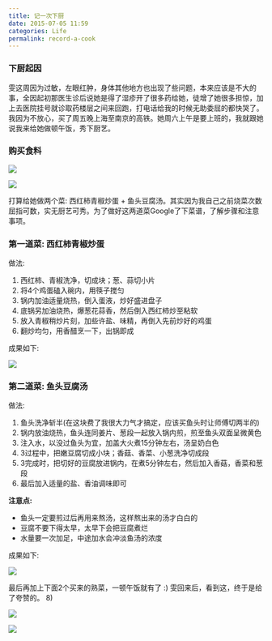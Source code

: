 ```yaml
---
title: 记一次下厨
date: 2015-07-05 11:59
categories: Life
permalink: record-a-cook
---
```


### 下厨起因
雯这周因为过敏，左眼红肿，身体其他地方也出现了些问题，本来应该是不大的事，全因起初那医生诊后说她是得了湿疹开了很多药给她，徒增了她很多担惊，加上去医院挂号就诊取药楼层之间来回跑，打电话给我的时候无助委屈的都快哭了。我因为不放心，买了周五晚上海至南京的高铁。她周六上午是要上班的，我就跟她说我来给她做顿午饭，秀下厨艺。

### 购买食料
![](http://ww4.sinaimg.cn/mw690/62ed8609jw1ets7vabw5oj21w01w0npd.jpg)

![](http://ww4.sinaimg.cn/mw690/62ed8609jw1ets7v5pyqqj21w01w07vq.jpg)

打算给她做两个菜: 西红柿青椒炒蛋 + 鱼头豆腐汤。其实因为我自己之前烧菜次数屈指可数，实无厨艺可秀。为了做好这两道菜Google了下菜谱，了解步骤和注意事项。

### 第一道菜: 西红柿青椒炒蛋
做法:
1. 西红柿、青椒洗净，切成块；葱、蒜切小片
2. 将4个鸡蛋磕入碗内，用筷子搅匀
3. 锅内加油适量烧热，倒入蛋液，炒好盛进盘子
3. 底锅另加油烧热，爆葱花蒜香，然后倒入西红柿炒至粘软
4. 放入青椒稍炒片刻，加些许盐、味精，再倒入先前炒好的鸡蛋
5. 翻炒均匀，用香醋烹一下，出锅即成

成果如下:

![](http://ww4.sinaimg.cn/mw690/62ed8609jw1ets7v2r7xxj21w01w04qp.jpg)

### 第二道菜: 鱼头豆腐汤
做法:
1. 鱼头洗净斩半(在这块费了我很大力气才搞定，应该买鱼头时让师傅切两半的)
2. 锅内放油烧热，鱼头连同姜片、葱段一起放入锅内煎，煎至鱼头双面呈微黄色
3. 注入水，以没过鱼头为宜，加盖大火煮15分钟左右，汤呈奶白色
4. 3过程中，把嫩豆腐切成小块；香菇、香菜、小葱洗净切成段
5. 3完成时，把切好的豆腐放进锅内，在煮5分钟左右，然后加入香菇，香菜和葱段
6. 最后加入适量的盐、香油调味即可

**注意点:**
- 鱼头一定要煎过后再用来熬汤，这样熬出来的汤才白白的 
- 豆腐不要下得太早，太早下会把豆腐煮烂 
- 水量要一次加足，中途加水会冲淡鱼汤的浓度 

成果如下:

![](http://ww4.sinaimg.cn/mw690/62ed8609jw1ets7utthqkj21w01w0x1x.jpg)

最后再加上下面2个买来的熟菜，一顿午饭就有了 :)
雯回来后，看到这，终于是给了夸赞的。 8)

![](http://ww4.sinaimg.cn/mw690/62ed8609jw1ets7uzv7t8j21w01w07wh.jpg)

![](http://ww1.sinaimg.cn/mw690/62ed8609jw1ets7uwx78pj21w01w0qta.jpg)

